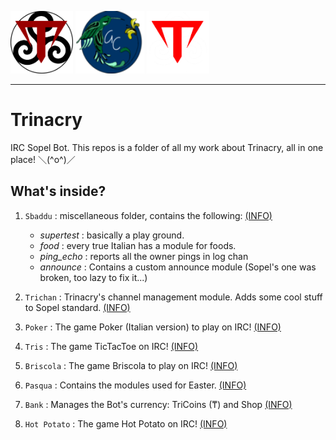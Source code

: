 <img src="https://github.com/giovannetor/Trinacry/blob/main/T_LOGO_BLACK.png" alt="TTT_logo_black" width="100" height="100"> <img src="https://github.com/giovannetor/Trinacry/blob/main/perlogo_small.png" alt="perlogo" width="110" height="100"> <img src="https://github.com/giovannetor/Trinacry/blob/main/T_LOGO_WHITE.png" alt="TTT_logo_white" width="100" height="100">

---
# Trinacry
IRC Sopel Bot.
This repos is a folder of all my work about Trinacry, all in one place! ＼(^o^)／

## What's inside?
1. `Sbaddu` : miscellaneous folder, contains the following: [(INFO)](https://github.com/giovannetor/Trinacry/blob/main/sbaddu/README.md)
    - *supertest* : basically a play ground.
    - *food* : every true Italian has a module for foods.
    - *ping_echo* : reports all the owner pings in log chan  
    - *announce* : Contains a custom announce module (Sopel's one was broken, too lazy to fix it...)
    
2. `Trichan` : Trinacry's channel management module. Adds some cool stuff to Sopel standard. [(INFO)](https://github.com/giovannetor/Trinacry/blob/main/Trichan/README.md)

3. `Poker` : The game Poker (Italian version) to play on IRC! [(INFO)](https://github.com/giovannetor/Trinacry/blob/main/poker/README.md)

4. `Tris` : The game TicTacToe on IRC! [(INFO)](https://github.com/giovannetor/Trinacry/blob/main/Tris/README.md)

5. `Briscola` : The game Briscola to play on IRC! [(INFO)](https://github.com/giovannetor/Trinacry/blob/main/briscola/README.md)

6. `Pasqua` : Contains the modules used for Easter. [(INFO)](https://github.com/giovannetor/Trinacry/blob/main/pasqua/README.md)

7. `Bank` : Manages the Bot's currency: TriCoins (₸) and Shop [(INFO)](https://github.com/giovannetor/Trinacry/blob/main/bank/README.md)

8. `Hot Potato` : The game Hot Potato on IRC! [(INFO)](https://github.com/giovannetor/Trinacry/blob/main/Hot%20Potato/README.md)
